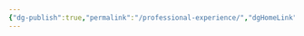 ```yaml
---
{"dg-publish":true,"permalink":"/professional-experience/","dgHomeLink":true,"dgPassFrontmatter":false}
---
```

